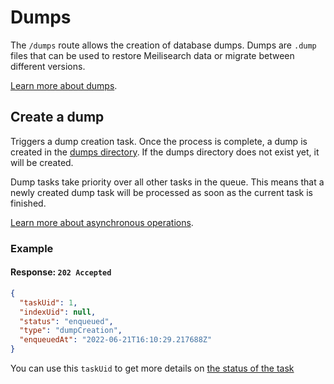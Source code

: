 # Dumps

The `/dumps` route allows the creation of database dumps. Dumps are `.dump` files that can be used to restore Meilisearch data or migrate between different versions.

[Learn more about dumps](/learn/advanced/dumps.md).

## Create a dump

<RouteHighlighter method="POST" route="/dumps"/>

Triggers a dump creation task. Once the process is complete, a dump is created in the [dumps directory](/learn/configuration/instance_options.md#dumps-directory). If the dumps directory does not exist yet, it will be created.

Dump tasks take priority over all other tasks in the queue. This means that a newly created dump task will be processed as soon as the current task is finished.

[Learn more about asynchronous operations](/learn/advanced/asynchronous_operations.md).

### Example

<CodeSamples id="post_dump_1" />

#### Response: `202 Accepted`

```json
{
  "taskUid": 1,
  "indexUid": null,
  "status": "enqueued",
  "type": "dumpCreation",
  "enqueuedAt": "2022-06-21T16:10:29.217688Z"
}
```

You can use this `taskUid` to get more details on [the status of the task](/reference/api/tasks.md#get-one-task)
